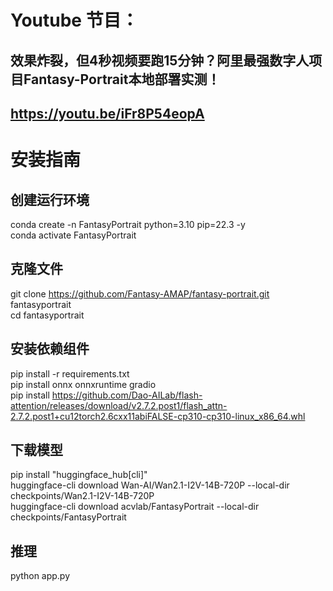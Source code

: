 # Youtube 节目：
## 效果炸裂，但4秒视频要跑15分钟？阿里最强数字人项目Fantasy-Portrait本地部署实测！  
## https://youtu.be/iFr8P54eopA  

# 安装指南
## 创建运行环境
conda create -n FantasyPortrait python=3.10 pip=22.3 -y  
conda activate FantasyPortrait  

## 克隆文件
git clone https://github.com/Fantasy-AMAP/fantasy-portrait.git fantasyportrait  
cd fantasyportrait  

## 安装依赖组件
pip install -r requirements.txt  
pip install onnx onnxruntime gradio  
pip install https://github.com/Dao-AILab/flash-attention/releases/download/v2.7.2.post1/flash_attn-2.7.2.post1+cu12torch2.6cxx11abiFALSE-cp310-cp310-linux_x86_64.whl   

## 下载模型
pip install "huggingface_hub[cli]"  
huggingface-cli download Wan-AI/Wan2.1-I2V-14B-720P --local-dir checkpoints/Wan2.1-I2V-14B-720P  
huggingface-cli download acvlab/FantasyPortrait --local-dir checkpoints/FantasyPortrait  

## 推理
python app.py  




  












 
















